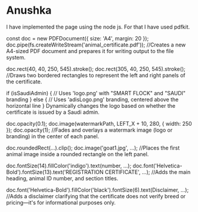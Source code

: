 # Anushka

I have implemented the page using the node js.
For that I have used pdfkit.

const doc = new PDFDocument({ size: 'A4', margin: 20 });
doc.pipe(fs.createWriteStream('animal_certificate.pdf'));
//Creates a new A4-sized PDF document and prepares it for writing output to the file system.

doc.rect(40, 40, 250, 545).stroke();
doc.rect(305, 40, 250, 545).stroke();
//Draws two bordered rectangles to represent the left and right panels of the certificate.

if (isSaudiAdmin) {
  // Uses 'logo.png' with "SMART FLOCK" and "SAUDI" branding
} else {
  // Uses 'adisLogo.png' branding, centered above the horizontal line
}
Dynamically changes the logo based on whether the certificate is issued by a Saudi admin.

doc.opacity(0.1);
doc.image(watermarkPath, LEFT_X + 10, 280, { width: 250 });
doc.opacity(1);
//Fades and overlays a watermark image (logo or branding) in the center of each panel.

doc.roundedRect(...).clip();
doc.image('goat1.jpg', ...);
//Places the first animal image inside a rounded rectangle on the left panel.

doc.fontSize(14).fillColor('indigo').text(number, ...);
doc.font('Helvetica-Bold').fontSize(13).text('REGISTRATION CERTIFICATE', ...);
//Adds the main heading, animal ID number, and section titles.

doc.font('Helvetica-Bold').fillColor('black').fontSize(6).text(Disclaimer, ...);
//Adds a disclaimer clarifying that the certificate does not verify breed or pricing—it's for informational purposes only.











